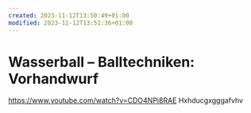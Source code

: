 ```yaml
---
created: 2023-11-12T13:50:49+01:00
modified: 2023-11-12T13:51:36+01:00
---
```


# Wasserball – Balltechniken: Vorhandwurf

https://www.youtube.com/watch?v=CDO4NPi8RAE
Hxhducgxgggafvhv
